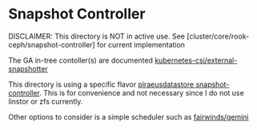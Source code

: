 # Snapshot Controller

DISCLAIMER: This directory is NOT in active use. See [cluster/core/rook-ceph/snapshot-controller] for current implementation

The GA in-tree contoller(s) are documented [kubernetes-csi/external-snapshotter](https://github.com/kubernetes-csi/external-snapshotter/)

This directory is using a specific flavor [piraeusdatastore snapshot-controller](https://github.com/piraeusdatastore/helm-charts/tree/main/charts/snapshot-controller). This is for convenience and not necessary since I do not use linstor or zfs currently.

Other options to consider is a simple scheduler such as [fairwinds/gemini](https://github.com/FairwindsOps/gemini)
